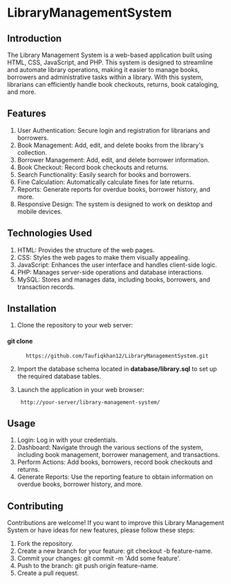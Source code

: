 # LibraryManagementSystem

## Introduction

   The Library Management System is a web-based application built using HTML, CSS, JavaScript, and PHP. This system is designed to streamline and automate library operations, making it easier to manage books,
        borrowers and  administrative tasks within a library. With this system, librarians can efficiently handle book checkouts, returns, book cataloging, and more.


## Features

   1. User Authentication: Secure login and registration for librarians and borrowers.
   2. Book Management: Add, edit, and delete books from the library's collection.
   3. Borrower Management: Add, edit, and delete borrower information.
   4. Book Checkout: Record book checkouts and returns.
   5. Search Functionality: Easily search for books and borrowers.
   6. Fine Calculation: Automatically calculate fines for late returns.
   7. Reports: Generate reports for overdue books, borrower history, and more.
   8. Responsive Design: The system is designed to work on desktop and mobile devices.


## Technologies Used

   1. HTML: Provides the structure of the web pages.
   2. CSS: Styles the web pages to make them visually appealing.
   3. JavaScript: Enhances the user interface and handles client-side logic.
   4. PHP: Manages server-side operations and database interactions.
   5. MySQL: Stores and manages data, including books, borrowers, and transaction records.


## Installation

  1. Clone the repository to your web server:

  
####     git clone                              
          https://github.com/Taufiqkhan12/LibraryManagementSystem.git

 2. Import the database schema located in **database/library.sql** to set up the required database tables.


 3. Launch the application in your web browser:

         http://your-server/library-management-system/

## Usage

 1. Login: Log in with your credentials.
 2. Dashboard: Navigate through the various sections of the system, including book management, borrower management, and transactions.
 3. Perform Actions: Add books, borrowers, record book checkouts and returns.
 4. Generate Reports: Use the reporting feature to obtain information on overdue books, borrower history, and more.


## Contributing

Contributions are welcome! If you want to improve this Library Management System or have ideas for new features, please follow these steps:

1.    Fork the repository.
2.    Create a new branch for your feature: git checkout -b feature-name.
3.    Commit your changes: git commit -m 'Add some feature'.
4.    Push to the branch: git push origin feature-name.
5.    Create a pull request.







